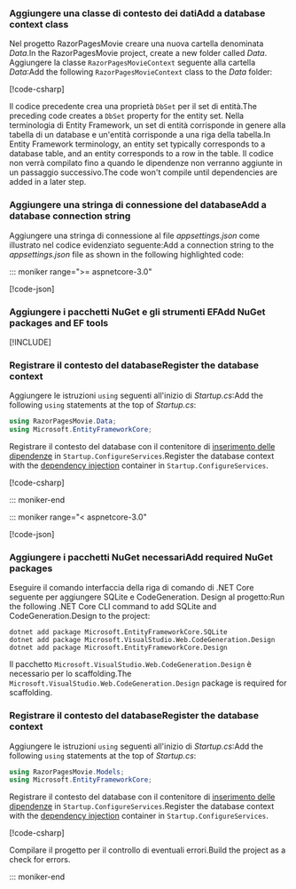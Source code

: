 <a name="dc"></a>

### <a name="add-a-database-context-class"></a><span data-ttu-id="70c9e-101">Aggiungere una classe di contesto dei dati</span><span class="sxs-lookup"><span data-stu-id="70c9e-101">Add a database context class</span></span>

<span data-ttu-id="70c9e-102">Nel progetto RazorPagesMovie creare una nuova cartella denominata *Data*.</span><span class="sxs-lookup"><span data-stu-id="70c9e-102">In the RazorPagesMovie project, create a new folder called *Data*.</span></span> <span data-ttu-id="70c9e-103">Aggiungere la classe `RazorPagesMovieContext` seguente alla cartella *Data*:</span><span class="sxs-lookup"><span data-stu-id="70c9e-103">Add the following `RazorPagesMovieContext` class to the *Data* folder:</span></span>

[!code-csharp[](~/tutorials/razor-pages/razor-pages-start/sample/RazorPagesMovie30/Data/RazorPagesMovieContext.cs)]

<span data-ttu-id="70c9e-104">Il codice precedente crea una proprietà `DbSet` per il set di entità.</span><span class="sxs-lookup"><span data-stu-id="70c9e-104">The preceding code creates a `DbSet` property for the entity set.</span></span> <span data-ttu-id="70c9e-105">Nella terminologia di Entity Framework, un set di entità corrisponde in genere alla tabella di un database e un'entità corrisponde a una riga della tabella.</span><span class="sxs-lookup"><span data-stu-id="70c9e-105">In Entity Framework terminology, an entity set typically corresponds to a database table, and an entity corresponds to a row in the table.</span></span> <span data-ttu-id="70c9e-106">Il codice non verrà compilato fino a quando le dipendenze non verranno aggiunte in un passaggio successivo.</span><span class="sxs-lookup"><span data-stu-id="70c9e-106">The code won't compile until dependencies are added in a later step.</span></span>

<a name="cs"></a>

### <a name="add-a-database-connection-string"></a><span data-ttu-id="70c9e-107">Aggiungere una stringa di connessione del database</span><span class="sxs-lookup"><span data-stu-id="70c9e-107">Add a database connection string</span></span>

<span data-ttu-id="70c9e-108">Aggiungere una stringa di connessione al file *appsettings.json* come illustrato nel codice evidenziato seguente:</span><span class="sxs-lookup"><span data-stu-id="70c9e-108">Add a connection string to the *appsettings.json* file as shown in the following highlighted code:</span></span>

::: moniker range=">= aspnetcore-3.0"

[!code-json[](~/tutorials/razor-pages/razor-pages-start/sample/RazorPagesMovie30/appsettings_SQLite.json?highlight=10-12)]

### <a name="add-nuget-packages-and-ef-tools"></a><span data-ttu-id="70c9e-109">Aggiungere i pacchetti NuGet e gli strumenti EF</span><span class="sxs-lookup"><span data-stu-id="70c9e-109">Add NuGet packages and EF tools</span></span>

[!INCLUDE[](~/includes/add-EF-NuGet-SQLite-CLI.md)]

<a name="reg"></a>

### <a name="register-the-database-context"></a><span data-ttu-id="70c9e-110">Registrare il contesto del database</span><span class="sxs-lookup"><span data-stu-id="70c9e-110">Register the database context</span></span>

<span data-ttu-id="70c9e-111">Aggiungere le istruzioni `using` seguenti all'inizio di *Startup.cs*:</span><span class="sxs-lookup"><span data-stu-id="70c9e-111">Add the following `using` statements at the top of *Startup.cs*:</span></span>

```csharp
using RazorPagesMovie.Data;
using Microsoft.EntityFrameworkCore;
```

<span data-ttu-id="70c9e-112">Registrare il contesto del database con il contenitore di [inserimento delle dipendenze](xref:fundamentals/dependency-injection) in `Startup.ConfigureServices`.</span><span class="sxs-lookup"><span data-stu-id="70c9e-112">Register the database context with the [dependency injection](xref:fundamentals/dependency-injection) container in `Startup.ConfigureServices`.</span></span>

[!code-csharp[](~/tutorials/razor-pages/razor-pages-start/sample/RazorPagesMovie30/Startup.cs?name=snippet_UseSqlite&highlight=11-12)]

::: moniker-end

::: moniker range="< aspnetcore-3.0"

[!code-json[](~/tutorials/razor-pages/razor-pages-start/sample/RazorPagesMovie/appsettings_SQLite.json?highlight=8-9)]

### <a name="add-required-nuget-packages"></a><span data-ttu-id="70c9e-113">Aggiungere i pacchetti NuGet necessari</span><span class="sxs-lookup"><span data-stu-id="70c9e-113">Add required NuGet packages</span></span>

<span data-ttu-id="70c9e-114">Eseguire il comando interfaccia della riga di comando di .NET Core seguente per aggiungere SQLite e CodeGeneration. Design al progetto:</span><span class="sxs-lookup"><span data-stu-id="70c9e-114">Run the following .NET Core CLI command to add SQLite and CodeGeneration.Design to the project:</span></span>

```dotnetcli
dotnet add package Microsoft.EntityFrameworkCore.SQLite
dotnet add package Microsoft.VisualStudio.Web.CodeGeneration.Design
dotnet add package Microsoft.EntityFrameworkCore.Design
```

<span data-ttu-id="70c9e-115">Il pacchetto `Microsoft.VisualStudio.Web.CodeGeneration.Design` è necessario per lo scaffolding.</span><span class="sxs-lookup"><span data-stu-id="70c9e-115">The `Microsoft.VisualStudio.Web.CodeGeneration.Design` package is required for scaffolding.</span></span>

<a name="reg"></a>

### <a name="register-the-database-context"></a><span data-ttu-id="70c9e-116">Registrare il contesto del database</span><span class="sxs-lookup"><span data-stu-id="70c9e-116">Register the database context</span></span>

<span data-ttu-id="70c9e-117">Aggiungere le istruzioni `using` seguenti all'inizio di *Startup.cs*:</span><span class="sxs-lookup"><span data-stu-id="70c9e-117">Add the following `using` statements at the top of *Startup.cs*:</span></span>

```csharp
using RazorPagesMovie.Models;
using Microsoft.EntityFrameworkCore;
```

<span data-ttu-id="70c9e-118">Registrare il contesto del database con il contenitore di [inserimento delle dipendenze](xref:fundamentals/dependency-injection) in `Startup.ConfigureServices`.</span><span class="sxs-lookup"><span data-stu-id="70c9e-118">Register the database context with the [dependency injection](xref:fundamentals/dependency-injection) container in `Startup.ConfigureServices`.</span></span>

[!code-csharp[](~/tutorials/razor-pages/razor-pages-start/sample/RazorPagesMovie22/Startup.cs?name=snippet_UseSqlite&highlight=11-12)]

<span data-ttu-id="70c9e-119">Compilare il progetto per il controllo di eventuali errori.</span><span class="sxs-lookup"><span data-stu-id="70c9e-119">Build the project as a check for errors.</span></span>

::: moniker-end
